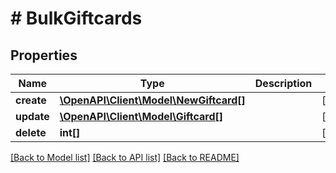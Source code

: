# # BulkGiftcards

## Properties

Name | Type | Description | Notes
------------ | ------------- | ------------- | -------------
**create** | [**\OpenAPI\Client\Model\NewGiftcard[]**](NewGiftcard.md) |  | [optional] 
**update** | [**\OpenAPI\Client\Model\Giftcard[]**](Giftcard.md) |  | [optional] 
**delete** | **int[]** |  | [optional] 

[[Back to Model list]](../../README.md#documentation-for-models) [[Back to API list]](../../README.md#documentation-for-api-endpoints) [[Back to README]](../../README.md)



